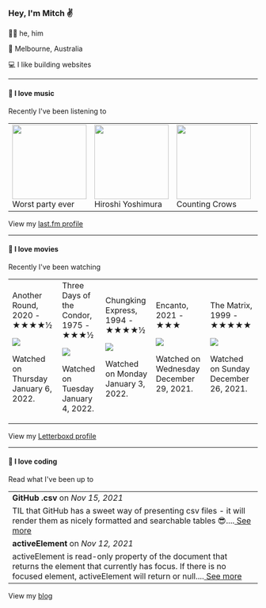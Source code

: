 <article><h3>Hey, I&#x27;m Mitch ✌️</h3><section><p>🙆‍♂️ he, him</p><p>📍 Melbourne, Australia</p><p>💻 I like building websites</p></section><hr/><section><h4>💽 I love music</h4><p>Recently I&#x27;ve been listening to</p><table><tbody><td><img src="https://lastfm.freetls.fastly.net/i/u/174s/0dd819eedef269c5dd68bdbd5bd2b8bc.png" height="150px" alt="" role="presentation"/><br/>Worst party ever</td><td><img src="https://lastfm.freetls.fastly.net/i/u/174s/b7313f329ac71e4357e36ec3aef3c661.png" height="150px" alt="" role="presentation"/><br/>Hiroshi Yoshimura</td><td><img src="https://lastfm.freetls.fastly.net/i/u/174s/3072d21594512f3e3f1da142132bc4e3.png" height="150px" alt="" role="presentation"/><br/>Counting Crows</td><td><img src="https://lastfm.freetls.fastly.net/i/u/174s/cb8e41ecc96f769575babd440b81e795.png" height="150px" alt="" role="presentation"/><br/>Juice WRLD</td><td><img src="https://lastfm.freetls.fastly.net/i/u/174s/1ae3a307f2474312809a4867b56139ed.png" height="150px" alt="" role="presentation"/><br/>Cocteau Twins</td></tbody></table><span>View my <a href="https://www.last.fm/user/mylsb">last.fm profile</a></span></section><hr/><section><h4>📼 I love movies</h4><p>Recently I&#x27;ve been watching</p><table><tbody><td>Another Round, 2020 - ★★★★½<br/><span> <p><img src="https://a.ltrbxd.com/resized/film-poster/5/0/8/2/4/6/508246-another-round-0-500-0-750-crop.jpg?k=f3f26f4e4e"/></p> <p>Watched on Thursday January 6, 2022.</p> </span></td><td>Three Days of the Condor, 1975 - ★★★½<br/><span> <p><img src="https://a.ltrbxd.com/resized/film-poster/4/4/8/4/5/44845-three-days-of-the-condor-0-500-0-750-crop.jpg?k=ffe6396b62"/></p> <p>Watched on Tuesday January 4, 2022.</p> </span></td><td>Chungking Express, 1994 - ★★★★½<br/><span> <p><img src="https://a.ltrbxd.com/resized/film-poster/4/5/6/0/2/45602-chungking-express-0-500-0-750-crop.jpg?k=a32fc6e4b9"/></p> <p>Watched on Monday January 3, 2022.</p> </span></td><td>Encanto, 2021 - ★★★<br/><span> <p><img src="https://a.ltrbxd.com/resized/film-poster/4/9/6/5/9/2/496592-encanto-0-500-0-750-crop.jpg?k=b9ed0ef5aa"/></p> <p>Watched on Wednesday December 29, 2021.</p> </span></td><td>The Matrix, 1999 - ★★★★★<br/><span> <p><img src="https://a.ltrbxd.com/resized/film-poster/5/1/5/1/8/51518-the-matrix-0-500-0-750-crop.jpg?k=769c441d0d"/></p> <p>Watched on Sunday December 26, 2021.</p> </span></td></tbody></table><span>View my <a href="https://letterboxd.com/myslab/">Letterboxd profile</a></span></section><hr/><section><h4>📰 I love coding</h4><p>Read what I&#x27;ve been up to</p><table><tbody><tr><td><b>GitHub .csv</b> on <i>Nov 15, 2021</i></td></tr><tr><td><span>TIL that GitHub has a sweet way of presenting csv files - it will render them as nicely formatted and searchable tables 😎....</span><a href="https://world.hey.com/mitch.stewart/github-csv-cfba803e"> See more</a></td></tr><tr><td><b>activeElement</b> on <i>Nov 12, 2021</i></td></tr><tr><td><span>activeElement is read-only property of the document that returns the element that currently has focus. If there is no focused element, activeElement will return <body> or null....</span><a href="https://world.hey.com/mitch.stewart/activeelement-48c14c6a"> See more</a></td></tr></tbody></table><span>View my <a href="https://world.hey.com/mitch.stewart/">blog</a></span></section></article>